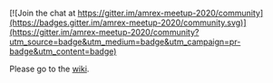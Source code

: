 
[![Join the chat at https://gitter.im/amrex-meetup-2020/community](https://badges.gitter.im/amrex-meetup-2020/community.svg)](https://gitter.im/amrex-meetup-2020/community?utm_source=badge&utm_medium=badge&utm_campaign=pr-badge&utm_content=badge)

Please go to the [wiki](https://github.com/rhaas80/amrex-meetup-2020/wiki).
